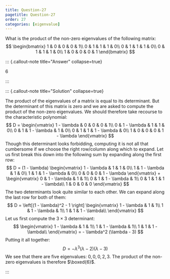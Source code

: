 ```yaml
---
title: Question-27
pagetitle: Question-27
order: 27
categories: [eigenvalue]
---
```


What is the product of the non-zero eigenvalues of the following matrix:
$$
\begin{bmatrix}
1 & 0 & 0 & 0 & 1\\
0 & 1 & 1 & 1 & 0\\
0 & 1 & 1 & 1 & 0\\
0 & 1 & 1 & 1 & 0\\
1 & 0 & 0 & 0 & 1
\end{bmatrix}
$$

::: {.callout-note title="Answer" collapse=true}

$6$

:::

::: {.callout-note title="Solution" collapse=true}

The product of the eigenvalues of a matrix is equal to its determinant. But the determinant of this matrix is zero and we are asked to compute the product of the non-zero eigenvalues. We should therefore take recourse to the characteristic polynomial:
$$
D = \begin{vmatrix}
1 - \lambda & 0 & 0 & 0 & 1\\
0 & 1 - \lambda & 1 & 1 & 0\\
0 & 1 & 1 - \lambda & 1 & 0\\
0 & 1 & 1 & 1 - \lambda & 0\\
1 & 0 & 0 & 0 & 1 - \lambda
\end{vmatrix}
$$
Though this determinant looks forbidding, computing it is not all that cumbersome if we choose the right row/column along which to expand. Let us first break this down into the following sum by expanding along the first row:
$$
D = (1 - \lambda) \begin{vmatrix}
1 - \lambda & 1 & 1 & 0\\
1 & 1 - \lambda & 1 & 0\\
1 & 1 & 1 - \lambda & 0\\
0 & 0 & 0 & 1 - \lambda
\end{vmatrix} + \begin{vmatrix}
0 & 1 - \lambda & 1 & 1\\
0 & 1 & 1 - \lambda & 1\\
0 & 1 & 1 & 1 - \lambda\\
1 & 0 & 0 & 0
\end{vmatrix}
$$
The two determinants look quite similar to each other. We can expand along the last row for both of them:
$$
D = \left[(1 - \lambda)^2 - 1 \right] \begin{vmatrix}
1 - \lambda & 1 & 1\\
1 & 1 - \lambda & 1\\
1 & 1 & 1 - \lambda\\
\end{vmatrix}
$$
Let us first compute the $3 \times 3$ determinant:
$$
\begin{vmatrix}
1 - \lambda & 1 & 1\\
1 & 1 - \lambda & 1\\
1 & 1 & 1 - \lambda\\
\end{vmatrix} = - \lambda^2 (\lambda - 3)
$$
Putting it all together:
$$
D = -\lambda^3(\lambda - 2)(\lambda - 3)
$$
We see that there are five eigenvalues: $0, 0, 0, 2, 3$. The product of the non-zero eigenvalues is therefore $\boxed{6}$.

:::

